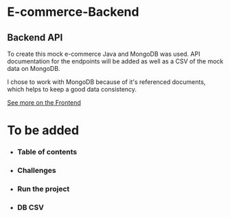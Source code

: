 # E-commerce-Backend

## Backend API
To create this mock e-commerce Java and MongoDB was used. API documentation for the endpoints will be added as well as a CSV of the mock data on MongoDB.

I chose to work with MongoDB because of it's referenced documents, which helps to keep a good data consistency.

<a href="https://github.com/LuLukas97/E-commerce-Frontend">See more on the Frontend <a/> 
# To be added

- ### Table of contents

- ### Challenges

- ### Run the project

- ### DB CSV

